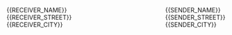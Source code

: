 <div style="display: flex; justify-content: space-between">
    <div>
        {{RECEIVER_NAME}} <br>
        {{RECEIVER_STREET}} <br>
        {{RECEIVER_CITY}} <br>
    </div>
    <div>
        {{SENDER_NAME}} <br>
        {{SENDER_STREET}} <br>
        {{SENDER_CITY}} <br>
    </div>
</div>
